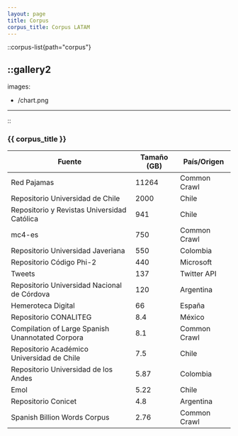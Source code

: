 ```yaml
---
layout: page
title: Corpus
corpus_title: Corpus LATAM
---
```


::corpus-list{path="corpus"}

::gallery2
---
images:
  - /chart.png
---
::

### {{ corpus_title }}

| Fuente                                         | Tamaño (GB) | País/Origen      |
|------------------------------------------------|-------------|------------------|
| Red Pajamas                                    | 11264       | Common Crawl     |
| Repositorio Universidad de Chile               | 2000        | Chile            |
| Repositorio y Revistas Universidad Católica    | 941         | Chile            |
| mc4-es                                         | 750         | Common Crawl     |
| Repositorio Universidad Javeriana              | 550         | Colombia         |
| Repositorio Código Phi-2                       | 440         | Microsoft        |
| Tweets                                         | 137         | Twitter API      |
| Repositorio Universidad Nacional de Córdova    | 120         | Argentina        |
| Hemeroteca Digital                             | 66          | España           |
| Repositorio CONALITEG                          | 8.4         | México           |
| Compilation of Large Spanish Unannotated Corpora | 8.1        | Common Crawl     |
| Repositorio Académico Universidad de Chile     | 7.5         | Chile            |
| Repositorio Universidad de los Andes           | 5.87        | Colombia         |
| Emol                                           | 5.22        | Chile            |
| Repositorio Conicet                            | 4.8         | Argentina        |
| Spanish Billion Words Corpus                   | 2.76        | Common Crawl     |





